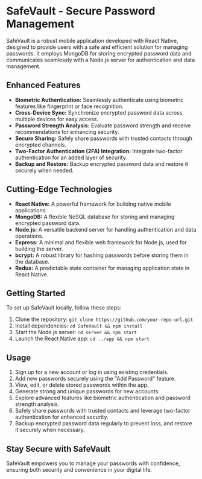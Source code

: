 # SafeVault - Secure Password Management

SafeVault is a robust mobile application developed with React Native, designed to provide users with a safe and efficient solution for managing passwords. It employs MongoDB for storing encrypted password data and communicates seamlessly with a Node.js server for authentication and data management.

## Enhanced Features

- **Biometric Authentication:** Seamlessly authenticate using biometric features like fingerprint or face recognition.
- **Cross-Device Sync:** Synchronize encrypted password data across multiple devices for easy access.
- **Password Strength Analysis:** Evaluate password strength and receive recommendations for enhancing security.
- **Secure Sharing:** Safely share passwords with trusted contacts through encrypted channels.
- **Two-Factor Authentication (2FA) Integration:** Integrate two-factor authentication for an added layer of security.
- **Backup and Restore:** Backup encrypted password data and restore it securely when needed.

## Cutting-Edge Technologies

- **React Native:** A powerful framework for building native mobile applications.
- **MongoDB:** A flexible NoSQL database for storing and managing encrypted password data.
- **Node.js:** A versatile backend server for handling authentication and data operations.
- **Express:** A minimal and flexible web framework for Node.js, used for building the server.
- **bcrypt:** A robust library for hashing passwords before storing them in the database.
- **Redux:** A predictable state container for managing application state in React Native.

## Getting Started

To set up SafeVault locally, follow these steps:

1. Clone the repository: `git clone https://github.com/your-repo-url.git`
2. Install dependencies: `cd SafeVault && npm install`
3. Start the Node.js server: `cd server && npm start`
4. Launch the React Native app: `cd ../app && npm start`

## Usage

1. Sign up for a new account or log in using existing credentials.
2. Add new passwords securely using the "Add Password" feature.
3. View, edit, or delete stored passwords within the app.
4. Generate strong and unique passwords for new accounts.
5. Explore advanced features like biometric authentication and password strength analysis.
6. Safely share passwords with trusted contacts and leverage two-factor authentication for enhanced security.
7. Backup encrypted password data regularly to prevent loss, and restore it securely when necessary.

## Stay Secure with SafeVault

SafeVault empowers you to manage your passwords with confidence, ensuring both security and convenience in your digital life.
